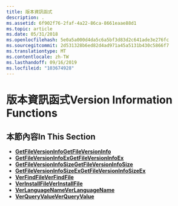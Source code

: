 ```yaml
---
title: 版本資訊函式
description: .
ms.assetid: 6f902f76-2faf-4a22-86ca-8661eaae88d1
ms.topic: article
ms.date: 05/31/2018
ms.openlocfilehash: 5e0a5a000d4da5c6a5bf3d83d2c641ade3e276fc
ms.sourcegitcommit: 2d531328b6ed82d4ad971a45a5131b430c5866f7
ms.translationtype: MT
ms.contentlocale: zh-TW
ms.lasthandoff: 09/16/2019
ms.locfileid: "103674928"
---
```

# <a name="version-information-functions"></a><span data-ttu-id="fb160-103">版本資訊函式</span><span class="sxs-lookup"><span data-stu-id="fb160-103">Version Information Functions</span></span>

## <a name="in-this-section"></a><span data-ttu-id="fb160-104">本節內容</span><span class="sxs-lookup"><span data-stu-id="fb160-104">In This Section</span></span>

-   [<span data-ttu-id="fb160-105">**GetFileVersionInfo**</span><span class="sxs-lookup"><span data-stu-id="fb160-105">**GetFileVersionInfo**</span></span>](/windows/desktop/api/Winver/nf-winver-getfileversioninfoa)
-   [<span data-ttu-id="fb160-106">**GetFileVersionInfoEx**</span><span class="sxs-lookup"><span data-stu-id="fb160-106">**GetFileVersionInfoEx**</span></span>](/windows/desktop/api/Winver/nf-winver-getfileversioninfoexa)
-   [<span data-ttu-id="fb160-107">**GetFileVersionInfoSize**</span><span class="sxs-lookup"><span data-stu-id="fb160-107">**GetFileVersionInfoSize**</span></span>](/windows/desktop/api/Winver/nf-winver-getfileversioninfosizea)
-   [<span data-ttu-id="fb160-108">**GetFileVersionInfoSizeEx**</span><span class="sxs-lookup"><span data-stu-id="fb160-108">**GetFileVersionInfoSizeEx**</span></span>](/windows/desktop/api/Winver/nf-winver-getfileversioninfosizeexa)
-   [<span data-ttu-id="fb160-109">**VerFindFile**</span><span class="sxs-lookup"><span data-stu-id="fb160-109">**VerFindFile**</span></span>](/windows/desktop/api/Winver/nf-winver-verfindfilea)
-   [<span data-ttu-id="fb160-110">**VerInstallFile**</span><span class="sxs-lookup"><span data-stu-id="fb160-110">**VerInstallFile**</span></span>](/windows/desktop/api/Winver/nf-winver-verinstallfilea)
-   [<span data-ttu-id="fb160-111">**VerLanguageName**</span><span class="sxs-lookup"><span data-stu-id="fb160-111">**VerLanguageName**</span></span>](/windows/desktop/api/Winver/nf-winver-verlanguagenamea)
-   [<span data-ttu-id="fb160-112">**VerQueryValue**</span><span class="sxs-lookup"><span data-stu-id="fb160-112">**VerQueryValue**</span></span>](/windows/desktop/api/Winver/nf-winver-verqueryvaluea)

 

 




